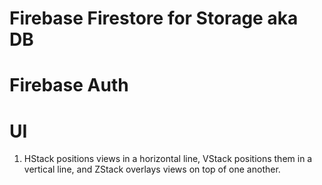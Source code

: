 #  Firebase Firestore for Storage aka DB
# Firebase Auth
# UI
1.  HStack positions views in a horizontal line, VStack positions them in a vertical line, and ZStack overlays views on top of one another.


